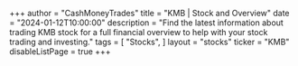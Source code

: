 +++
author = "CashMoneyTrades"
title = "KMB | Stock and Overview"
date = "2024-01-12T10:00:00"
description = "Find the latest information about trading KMB stock for a full financial overview to help with your stock trading and investing."
tags = [
   "Stocks",
]
layout = "stocks"
ticker = "KMB"
disableListPage = true
+++
